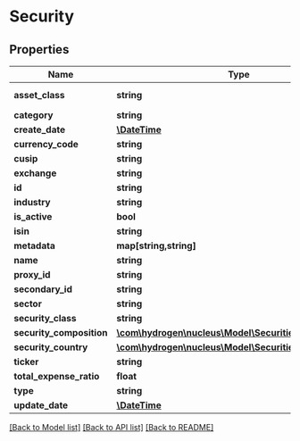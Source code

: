 # Security

## Properties
Name | Type | Description | Notes
------------ | ------------- | ------------- | -------------
**asset_class** | **string** | Security asset class | [optional] 
**category** | **string** | Security category | [optional] 
**create_date** | [**\DateTime**](\DateTime.md) |  | [optional] 
**currency_code** | **string** | currency_code | [optional] 
**cusip** | **string** | cusip | [optional] 
**exchange** | **string** | Security exchange | [optional] 
**id** | **string** |  | [optional] 
**industry** | **string** | Security industry | [optional] 
**is_active** | **bool** | Security is active | [optional] 
**isin** | **string** | isin | [optional] 
**metadata** | **map[string,string]** | metadata | [optional] 
**name** | **string** | Security name | 
**proxy_id** | **string** | proxy_id | [optional] 
**secondary_id** | **string** |  | [optional] 
**sector** | **string** | Security sector | [optional] 
**security_class** | **string** | Security class | [optional] 
**security_composition** | [**\com\hydrogen\nucleus\Model\SecuritiesComposition[]**](SecuritiesComposition.md) |  | [optional] 
**security_country** | [**\com\hydrogen\nucleus\Model\SecuritiesCountry[]**](SecuritiesCountry.md) |  | [optional] 
**ticker** | **string** | Security ticker | 
**total_expense_ratio** | **float** | total_expense_ratio | [optional] 
**type** | **string** | Security type | [optional] 
**update_date** | [**\DateTime**](\DateTime.md) |  | [optional] 

[[Back to Model list]](../README.md#documentation-for-models) [[Back to API list]](../README.md#documentation-for-api-endpoints) [[Back to README]](../README.md)


